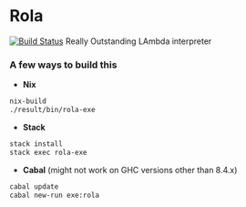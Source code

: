 # Rola
[![Build Status](https://travis-ci.com/appositum/rola.svg?branch=master)](https://travis-ci.com/appositum/rola)
Really Outstanding LAmbda interpreter

### A few ways to build this
- **Nix**
```bash
nix-build
./result/bin/rola-exe
```

- **Stack**
```bash
stack install
stack exec rola-exe
```

- **Cabal** (might not work on GHC versions other than 8.4.x)
```bash
cabal update
cabal new-run exe:rola
```
